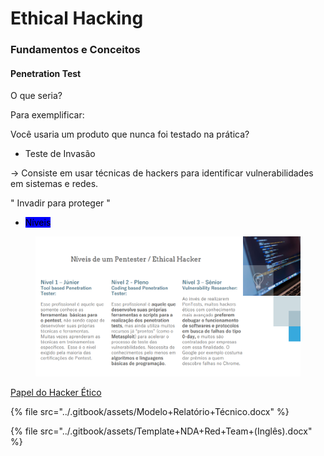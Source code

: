 # Ethical Hacking

### Fundamentos e Conceitos

#### Penetration Test

O que seria?

Para exemplificar:

Você usaria um produto que nunca foi testado na prática?

* Teste de Invasão

\-> Consiste em usar técnicas de hackers para identificar vulnerabilidades em sistemas e redes.

" Invadir para proteger "

* <mark style="background-color:blue;">Níveis</mark>

<figure><img src="../.gitbook/assets/image (1) (1) (1) (1) (1) (1).png" alt=""><figcaption></figcaption></figure>

[Papel do Hacker Ético](https://files.gitbook.com/v0/b/gitbook-x-prod.appspot.com/o/spaces%2FeGebi62aLkV5LwYyzI1e%2Fuploads%2F1FIIGvBnok2PsvyLTeqt%2FProfissional%2BHacker%2B%C3%89tico.pdf?alt=media\&token=ac2681bc-ae09-4019-b1cb-6ceec2cb86d5)



{% file src="../.gitbook/assets/Modelo+Relatório+Técnico.docx" %}

{% file src="../.gitbook/assets/Template+NDA+Red+Team+(Inglês).docx" %}
